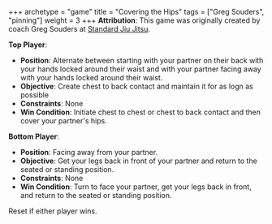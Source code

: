 +++
archetype = "game"
title = "Covering the Hips"
tags = ["Greg Souders", "pinning"]
weight = 3
+++
**Attribution**: This game was originally created by coach Greg Souders at [Standard Jiu Jitsu](https://standardjiujitsu.com).

**Top Player**:
  * **Position**: Alternate between starting with your partner on their back with your hands locked around their waist and with your partner facing away with your hands locked around their waist.
  * **Objective**: Create chest to back contact and maintain it for as logn as possible
  * **Constraints**: None
  * **Win Condition**: Initiate chest to chest or chest to back contact and then cover your partner's hips.

**Bottom Player**:
  * **Position**: Facing away from your partner.
  * **Objective**: Get your legs back in front of your partner and return to the seated or standing position.
  * **Constraints**: None
  * **Win Condition**: Turn to face your partner, get your legs back in front, and return to the seated or standing position.

Reset if either player wins.